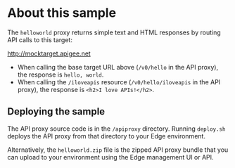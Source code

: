 # About this sample

The `helloworld` proxy returns simple text and HTML responses by routing API calls to this target:

http://mocktarget.apigee.net

* When calling the base target URL above (`/v0/hello` in the API proxy), the response is `hello, world`.
* When calling the `/iloveapis` resource (`/v0/hello/iloveapis` in the API proxy), the response is `<h2>I love APIs!</h2>`.

## Deploying the sample

The API proxy source code is in the `/apiproxy` directory. Running `deploy.sh` deploys the API proxy from that directory to your Edge environment.

Alternatively, the `helloworld.zip` file is the zipped API proxy bundle that you can upload to your environment using the Edge management UI or API.